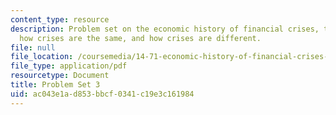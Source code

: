 ```yaml
---
content_type: resource
description: Problem set on the economic history of financial crises, the Great Moderation,
  how crises are the same, and how crises are different.
file: null
file_location: /coursemedia/14-71-economic-history-of-financial-crises-fall-2009/ac043e1ad853bbcf0341c19e3c161984_MIT14_71F09_pset3.pdf
file_type: application/pdf
resourcetype: Document
title: Problem Set 3
uid: ac043e1a-d853-bbcf-0341-c19e3c161984
---
```

